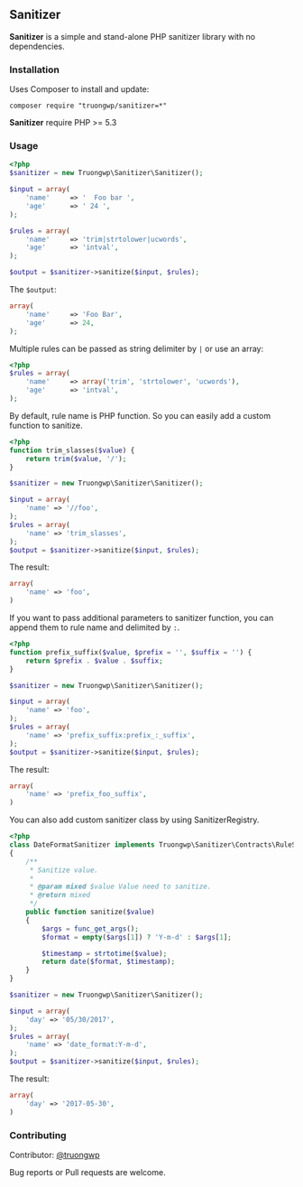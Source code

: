 ## Sanitizer

**Sanitizer** is a simple and stand-alone PHP sanitizer library with no dependencies.

### Installation
Uses Composer to install and update:
```
composer require "truongwp/sanitizer=*"
```

**Sanitizer** require PHP >= 5.3

### Usage

```php
<?php
$sanitizer = new Truongwp\Sanitizer\Sanitizer();

$input = array(
    'name'     => '  Foo bar ',
    'age'      => ' 24 ',
);

$rules = array(
    'name'     => 'trim|strtolower|ucwords',
    'age'      => 'intval',
);

$output = $sanitizer->sanitize($input, $rules);
```

The `$output`:

```php
array(
    'name'     => 'Foo Bar',
    'age'      => 24,
);
```

Multiple rules can be passed as string delimiter by `|` or use an array:
```php
<?php
$rules = array(
    'name'     => array('trim', 'strtolower', 'ucwords'),
    'age'      => 'intval',
);
```

By default, rule name is PHP function. So you can easily add a custom function to sanitize.
```php
<?php
function trim_slasses($value) {
    return trim($value, '/');
}

$sanitizer = new Truongwp\Sanitizer\Sanitizer();

$input = array(
    'name' => '//foo',
);
$rules = array(
    'name' => 'trim_slasses',
);
$output = $sanitizer->sanitize($input, $rules);
```

The result:
```php
array(
    'name' => 'foo',
)
```

If you want to pass additional parameters to sanitizer function, you can append them to rule name and delimited by `:`.
```php
<?php
function prefix_suffix($value, $prefix = '', $suffix = '') {
    return $prefix . $value . $suffix;
}

$sanitizer = new Truongwp\Sanitizer\Sanitizer();

$input = array(
    'name' => 'foo',
);
$rules = array(
    'name' => 'prefix_suffix:prefix_:_suffix',
);
$output = $sanitizer->sanitize($input, $rules);
```

The result:
```php
array(
    'name' => 'prefix_foo_suffix',
)
```

You can also add custom sanitizer class by using SanitizerRegistry.
```php
<?php
class DateFormatSanitizer implements Truongwp\Sanitizer\Contracts\RuleSanitizer
{
    /**
     * Sanitize value.
     *
     * @param mixed $value Value need to sanitize.
     * @return mixed
     */
    public function sanitize($value)
    {
        $args = func_get_args();
        $format = empty($args[1]) ? 'Y-m-d' : $args[1];

        $timestamp = strtotime($value);
        return date($format, $timestamp);
    }
}

$sanitizer = new Truongwp\Sanitizer\Sanitizer();

$input = array(
    'day' => '05/30/2017',
);
$rules = array(
    'name' => 'date_format:Y-m-d',
);
$output = $sanitizer->sanitize($input, $rules);
```

The result:
```php
array(
    'day' => '2017-05-30',
)
```

### Contributing
Contributor: [@truongwp](https://truongwp.com)

Bug reports or Pull requests are welcome.
